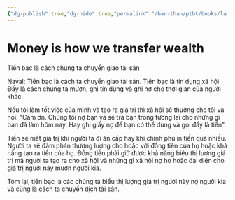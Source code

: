 ```yaml
---
{"dg-publish":true,"dg-hide":true,"permalink":"/ban-than/ptbt/books/lam-giau-khong-can-may-man-naval/money-is-how-we-transfer-wealth/","hide":true,"dgPassFrontmatter":true}
---
```


# Money is how we transfer wealth
Tiền bạc là cách chúng ta chuyển giao tài sản

Naval: Tiền bạc là cách ta chuyển giao tài sản. Tiền bạc là tín dụng xã hội. Đấy là cách chúng ta mượn, ghi tín dụng và ghi nợ cho thời gian của người khác.

Nếu tôi làm tốt việc của mình và tạo ra giá trị thì xã hội sẽ thưởng cho tôi và nói: "Cảm ơn. Chúng tôi nợ bạn và sẽ trả bạn trong tương lai cho những gì bạn đã làm hôm nay. Hay ghi giấy nợ để bạn có thể dùng và gọi đấy là tiền".

Tiền sẽ mất giá trị khi người ta đi ăn cắp hay khi chính phủ in tiền quá nhiều. Người ta sẽ đàm phán thương lượng cho hoặc với đồng tiền của họ hoặc khả năng tạo ra tiền của họ. Đồng tiền phải giữ được khả năng biểu thị lượng giá trị mà người ta tạo ra cho xã hội và những gì xã hội nợ họ hoặc đại diện cho giá trị người này mượn người kia.

Tóm lại, tiền bạc là các chúng ta biểu thị lượng giá trị người này nợ người kia và cũng là cách ta chuyển dịch tài sản.